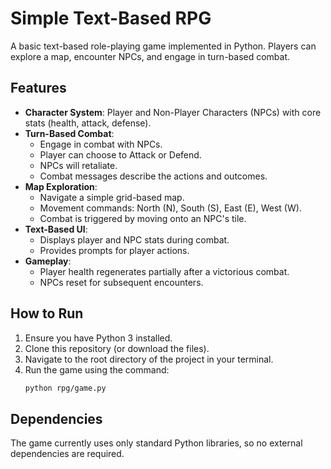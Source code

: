# Simple Text-Based RPG

A basic text-based role-playing game implemented in Python. Players can explore a map, encounter NPCs, and engage in turn-based combat.

## Features

*   **Character System**: Player and Non-Player Characters (NPCs) with core stats (health, attack, defense).
*   **Turn-Based Combat**:
    *   Engage in combat with NPCs.
    *   Player can choose to Attack or Defend.
    *   NPCs will retaliate.
    *   Combat messages describe the actions and outcomes.
*   **Map Exploration**:
    *   Navigate a simple grid-based map.
    *   Movement commands: North (N), South (S), East (E), West (W).
    *   Combat is triggered by moving onto an NPC's tile.
*   **Text-Based UI**:
    *   Displays player and NPC stats during combat.
    *   Provides prompts for player actions.
*   **Gameplay**:
    *   Player health regenerates partially after a victorious combat.
    *   NPCs reset for subsequent encounters.

## How to Run

1.  Ensure you have Python 3 installed.
2.  Clone this repository (or download the files).
3.  Navigate to the root directory of the project in your terminal.
4.  Run the game using the command:
    ```bash
    python rpg/game.py
    ```

## Dependencies

The game currently uses only standard Python libraries, so no external dependencies are required.
